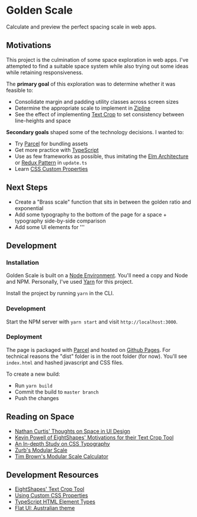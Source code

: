 # Golden Scale

Calculate and preview the perfect spacing scale in web apps.

## Motivations

This project is the culmination of some space exploration in web apps. I've attempted to find a suitable space system while also trying out some ideas while retaining responsiveness.

The **primary goal** of this exploration was to determine whether it was feasible to:

* Consolidate margin and padding utility classes across screen sizes
* Determine the appropriate scale to implement in [Zipline](http://retailzipline.com)
* See the effect of implementing [Text Crop](http://text-crop.eightshapes.com/) to set consistency between line-heights and space

**Secondary goals** shaped some of the technology decisions. I wanted to:

* Try [Parcel](https://parceljs.org) for bundling assets
* Get more practice with [TypeScript](https://www.typescriptlang.org)
* Use as few frameworks as possible, thus imitating the [Elm Architecture](https://guide.elm-lang.org/architecture/) or [Redux Pattern](https://redux.js.org) in `update.ts`
* Learn [CSS Custom Properties](https://developer.mozilla.org/en-US/docs/Web/CSS/--*)

## Next Steps

* Create a "Brass scale" function that sits in between the golden ratio and exponential
* Add some typography to the bottom of the page for a space + typography side-by-side comparison
* Add some UI elements for '''

## Development

### Installation

Golden Scale is built on a [Node Environment](https://nodejs.org/en/). You'll need a copy and Node and NPM. Personally, I've used [Yarn](https://yarnpkg.com/en/) for this project.

Install the project by running `yarn` in the CLI.

### Development

Start the NPM server with `yarn start` and visit `http://localhost:3000`.

### Deployment

The page is packaged with [Parcel](https://parceljs.org) and hosted on [Github Pages](https://pages.github.com). For technical reasons the "dist" folder is in the root folder (for now). You'll see `index.html` and hashed javascript and CSS files.

To create a new build:

* Run `yarn build`
* Commit the build to `master branch`
* Push the changes

## Reading on Space

* [Nathan Curtis' Thoughts on Space in UI Design](https://medium.com/eightshapes-llc/space-in-design-systems-188bcbae0d62)
* [Kevin Powell of EightShapes' Motivations for their Text Crop Tool](https://medium.com/eightshapes-llc/cropping-away-negative-impacts-of-line-height-84d744e016ce)
* [An In-depth Study on CSS Typography](https://iamvdo.me/en/blog/css-font-metrics-line-height-and-vertical-align)
* [Zurb's Modular Scale](https://zurb.com/word/modular-scale)
* [Tim Brown's Modular Scale Calculator](http://www.modularscale.com)

## Development Resources

* [EightShapes' Text Crop Tool](http://text-crop.eightshapes.com)
* [Using Custom CSS Properties](http://vanseodesign.com/css/custom-properties-and-javascript/)
* [TypeScript HTML Element Types](http://definitelytyped.org/docs/flipsnap--flipsnap/interfaces/htmlelement.html)
* [Flat UI: Australian theme](https://flatuicolors.com/palette/au)

